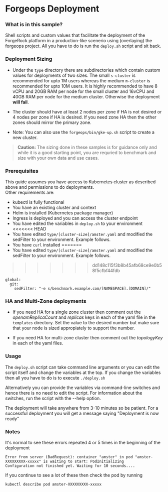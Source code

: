 # Forgeops Deployment

### What is in this sample?
Shell scripts and custom values that facilitate the deployment of the ForgeRock platform in a production-like scenerio using (overlaying) the forgeops project.  All you have to do is run the ```deploy.sh``` script and sit back.  


### Deployment Sizing

- Under the `type` directory there are subdirectories which contain custom values for deployments of two sizes.  The small `s-cluster` is recommended for upto 1M users whereas the medium `m-cluster` is recommended for upto 10M users. It is highly recommended to have 8 vCPU and 20GB RAM per node for the small cluster and 16vCPU and 40GB RAM per node for the medium cluster. Otherwise the deployment **will fail**. 

- The cluster should have at least 2 nodes per zone if HA is not desired or 4 nodes per zone if HA is desired. If you need zone HA then the other zones should mirror the primary zone.

- Note: You can also use the `forgeops/bin/gke-up.sh` script to create a new cluster.  

> **Caution:** The sizing done in these samples is for guidance only and while it is a good starting point, you are requried to benchmark and size with your own data and use cases.


### Prerequisites
This guide assumes you have access to Kubernetes cluster as described above and permissions to do deployments.  
Other requirements are:
 - kubectl is fully functional
 - You have an existing cluster and context
 - Helm is installed (Kubernetes package manager)
 - Ingress is deployed and you can access the cluster endpoint
 - You have edited the variables in `deploy.sh` to your environment
<<<<<<< HEAD
 - You have edited  `type/[cluster-size]/amster.yaml` and modified the sedFilter to your environment. Example follows.
 - You have ```curl``` installed 
=======
 - You have edited  `type/[cluster-size]/amster.yaml` and modified the sedFilter to your environment. Example follows. 
>>>>>>> dd148c115f3b8b45afb68ce9e0b58f5cfbf44fdb
 
```
global:
  git:
    sedFilter: "-e s/benchmark.example.com/[NAMESPACE].[DOMAIN]/"
```


### HA and Multi-Zone deployments
- If you need HA for a single zone cluster then comment out the *openamReplicaCount* and *replicas* keys in each of the yaml file in the `templates` directory.  Set the value to the desired number but make sure that your node is sized appropiately to support the number.

- If you need HA for multi-zone cluster then comment out the *topologyKey* in each of the yaml files. 


### Usage

The `deploy.sh` script can take command line arguments or you can edit the script itself and change the variables at the top.  If you change the variables then all you have to do is to execute `./deploy.sh`

Alternatively you can provide the variables via command-line switches and hence there is no need to edit the script. For information about the switches, run the script with the --help option.

The deployment will take anywhere from 3-10 minutes so be patient. For a successful deployment you will get a message saying "Deployment is now ready"


### Notes
It's normal to see these errors repeated 4 or 5 times in the beginning of the deployment
```
Error from server (BadRequest): container "amster" in pod "amster-XXXXXXXXX-xxxxx" is waiting to start: PodInitializing
Configuration not finished yet. Waiting for 10 seconds....
```
If you continue to see a lot of these then check the pod by running
```
kubectl describe pod amster-XXXXXXXXX-xxxxx
```
